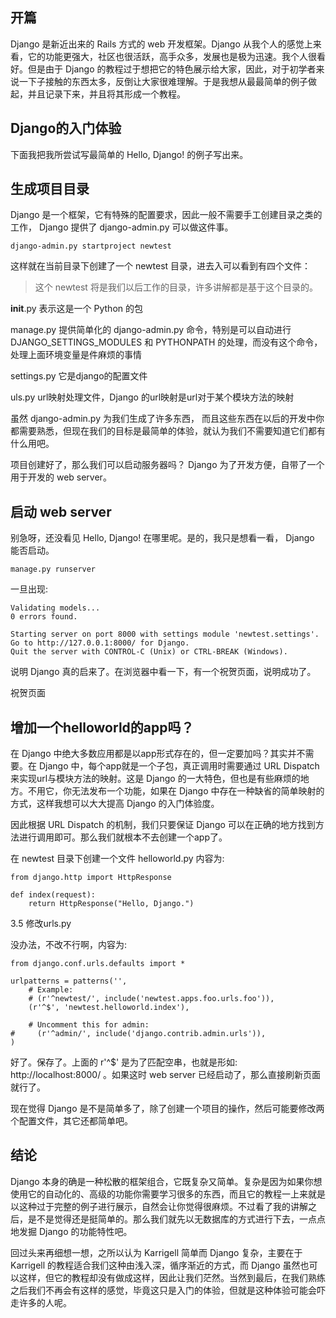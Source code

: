 ## 开篇

Django 是新近出来的 Rails 方式的 web 开发框架。Django 从我个人的感觉上来看，它的功能更强大，社区也很活跃，高手众多，发展也是极为迅速。我个人很看好。但是由于 Django 的教程过于想把它的特色展示给大家，因此，对于初学者来说一下子接触的东西太多，反倒让大家很难理解。于是我想从最最简单的例子做起，并且记录下来，并且将其形成一个教程。

## Django的入门体验

下面我把我所尝试写最简单的 Hello, Django! 的例子写出来。

## 生成项目目录

Django 是一个框架，它有特殊的配置要求，因此一般不需要手工创建目录之类的工作， Django 提供了 django-admin.py 可以做这件事。

```
django-admin.py startproject newtest
```

这样就在当前目录下创建了一个 newtest 目录，进去入可以看到有四个文件：

> 这个 newtest 将是我们以后工作的目录，许多讲解都是基于这个目录的。

__init__.py
表示这是一个 Python 的包

manage.py
提供简单化的 django-admin.py 命令，特别是可以自动进行 DJANGO_SETTINGS_MODULES 和 PYTHONPATH 的处理，而没有这个命令，处理上面环境变量是件麻烦的事情

settings.py
它是django的配置文件

uls.py
url映射处理文件，Django 的url映射是url对于某个模块方法的映射

虽然 django-admin.py 为我们生成了许多东西， 而且这些东西在以后的开发中你都需要熟悉，但现在我们的目标是最简单的体验，就认为我们不需要知道它们都有什么用吧。

项目创建好了，那么我们可以启动服务器吗？ Django 为了开发方便，自带了一个用于开发的 web server。

## 启动 web server

别急呀，还没看见 Hello, Django! 在哪里呢。是的，我只是想看一看， Django 能否启动。

```
manage.py runserver
```

一旦出现:

```
Validating models...
0 errors found.

Starting server on port 8000 with settings module 'newtest.settings'.
Go to http://127.0.0.1:8000/ for Django.
Quit the server with CONTROL-C (Unix) or CTRL-BREAK (Windows).
```

说明 Django 真的启来了。在浏览器中看一下，有一个祝贺页面，说明成功了。

祝贺页面

## 增加一个helloworld的app吗？

在 Django 中绝大多数应用都是以app形式存在的，但一定要加吗？其实并不需要。在 Django 中，每个app就是一个子包，真正调用时需要通过 URL Dispatch 来实现url与模块方法的映射。这是 Django 的一大特色，但也是有些麻烦的地方。不用它，你无法发布一个功能，如果在 Django 中存在一种缺省的简单映射的方式，这样我想可以大大提高 Django 的入门体验度。

因此根据 URL Dispatch 的机制，我们只要保证 Django 可以在正确的地方找到方法进行调用即可。那么我们就根本不去创建一个app了。

在 newtest 目录下创建一个文件 helloworld.py 内容为:

```
from django.http import HttpResponse

def index(request):
    return HttpResponse("Hello, Django.")
```

3.5   修改urls.py

没办法，不改不行啊，内容为:

```
from django.conf.urls.defaults import *

urlpatterns = patterns('',
    # Example:
    # (r'^newtest/', include('newtest.apps.foo.urls.foo')),
    (r'^$', 'newtest.helloworld.index'),

    # Uncomment this for admin:
#     (r'^admin/', include('django.contrib.admin.urls')),
)
```

好了。保存了。上面的 r'^$' 是为了匹配空串，也就是形如: http://localhost:8000/ 。如果这时 web server 已经启动了，那么直接刷新页面就行了。

现在觉得 Django 是不是简单多了，除了创建一个项目的操作，然后可能要修改两个配置文件，其它还都简单吧。

## 结论

Django 本身的确是一种松散的框架组合，它既复杂又简单。复杂是因为如果你想使用它的自动化的、高级的功能你需要学习很多的东西，而且它的教程一上来就是以这种过于完整的例子进行展示，自然会让你觉得很麻烦。不过看了我的讲解之后，是不是觉得还是挺简单的。那么我们就先以无数据库的方式进行下去，一点点地发掘 Django 的功能特性吧。

回过头来再细想一想，之所以认为 Karrigell 简单而 Django 复杂，主要在于 Karrigell 的教程适合我们这种由浅入深，循序渐近的方式，而 Django 虽然也可以这样，但它的教程却没有做成这样，因此让我们茫然。当然到最后，在我们熟练之后我们不再会有这样的感觉，毕竟这只是入门的体验，但就是这种体验可能会吓走许多的人呢。